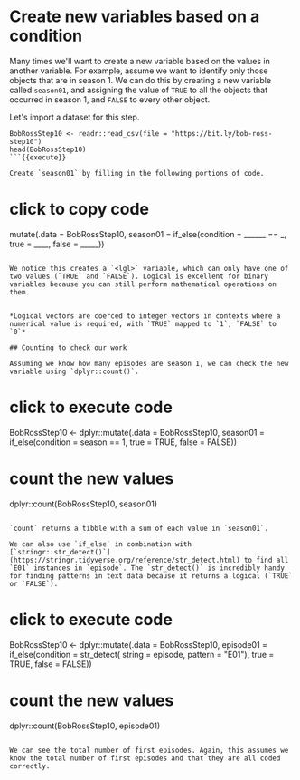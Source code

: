 # Create new variables based on a condition

Many times we'll want to create a new variable based on the values in another variable. For example, assume we want to identify only those objects that are in season 1. We can do this by creating a new variable called `season01`, and assigning the value of `TRUE` to all the objects that occurred in season 1, and `FALSE` to every other object. 

Let's import a dataset for this step. 

```
BobRossStep10 <- readr::read_csv(file = "https://bit.ly/bob-ross-step10")
head(BobRossStep10)
```{{execute}}

Create `season01` by filling in the following portions of code. 

```
# click to copy code
mutate(.data = BobRossStep10, season01 = if_else(condition = ______ == _, true = ____, false = _____))
```{{copy}}

We notice this creates a `<lgl>` variable, which can only have one of two values (`TRUE` and `FALSE`). Logical is excellent for binary variables because you can still perform mathematical operations on them.


*Logical vectors are coerced to integer vectors in contexts where a numerical value is required, with `TRUE` mapped to `1`, `FALSE` to `0`*

## Counting to check our work

Assuming we know how many episodes are season 1, we can check the new variable using `dplyr::count()`.

```
# click to execute code
BobRossStep10 <- dplyr::mutate(.data = BobRossStep10, 
                            season01 = if_else(condition = season == 1, 
                                               true = TRUE,
                                               false = FALSE))
# count the new values
dplyr::count(BobRossStep10, season01)
```{{execute}}

`count` returns a tibble with a sum of each value in `season01`. 

We can also use `if_else` in combination with [`stringr::str_detect()`](https://stringr.tidyverse.org/reference/str_detect.html) to find all `E01` instances in `episode`. The `str_detect()` is incredibly handy for finding patterns in text data because it returns a logical (`TRUE` or `FALSE`).

```
# click to execute code
BobRossStep10 <- dplyr::mutate(.data = BobRossStep10, 
                   episode01 = if_else(condition = str_detect(
                                                    string = episode, 
                                                     pattern = "E01"), 
                                                        true = TRUE,
                                                        false = FALSE))
# count the new values
dplyr::count(BobRossStep10, episode01)
```{{execute}}

We can see the total number of first episodes. Again, this assumes we know the total number of first episodes and that they are all coded correctly.



